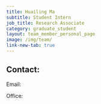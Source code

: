 ```yaml
---
title: Huailing Ma
subtitle: Student Intern
job_title: Research Associate
category: graduate_student
layout: team_member_personal_page
image: /img/team/
link-new-tab: true
---
```






## Contact: ##

Email: []()

Office: 